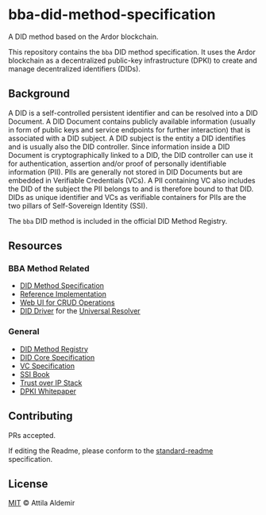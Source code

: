 # bba-did-method-specification

A DID method based on the Ardor blockchain.

This repository contains the `bba` DID method specification. It uses the Ardor blockchain as a decentralized public-key infrastructure (DPKI) to create and manage decentralized identifiers (DIDs). 


## Background

A DID is a self-controlled persistent identifier and can be resolved into a DID Document. A DID Document contains publicly available information (usually in form of public keys and service endpoints for further interaction) that is associated with a DID subject. A DID subject is the entity a DID identifies and is usually also the DID controller. Since information inside a DID Document is cryptographically linked to a DID, the DID controller can use it for authentication, assertion and/or proof of personally identifiable information (PII). PIIs are generally not stored in DID Documents but are embedded in Verifiable Credentials (VCs). A PII containing VC also includes the DID of the subject the PII belongs to and is therefore bound to that DID. DIDs as unique identifier and VCs as verifiable containers for PIIs are the two pillars of Self-Sovereign Identity (SSI).

The `bba` DID method is included in the official DID Method Registry.


## Resources

### BBA Method Related

- [DID Method Specification](docs/markdown/spec.md)
- [Reference Implementation](https://github.com/blobaa/bba-did-method-handler-ts)
- [Web UI for CRUD Operations](https://wubco.blobaa.dev)
- [DID Driver](https://github.com/blobaa/bba-did-driver) for the [Universal Resolver](https://dev.uniresolver.io)


### General

- [DID Method Registry](https://w3c.github.io/did-spec-registries/#did-methods)
- [DID Core Specification](https://www.w3.org/TR/did-core/)
- [VC Specification](https://www.w3.org/TR/vc-data-model/)
- [SSI Book](https://www.manning.com/books/self-sovereign-identity)
- [Trust over IP Stack](https://trustoverip.org/wp-content/uploads/sites/98/2020/05/toip_introduction_050520.pdf)
- [DPKI Whitepaper](https://www.weboftrust.info/downloads/dpki.pdf)


## Contributing

PRs accepted.

If editing the Readme, please conform to the [standard-readme](https://github.com/RichardLitt/standard-readme) specification.


## License

[MIT](./LICENSE) © Attila Aldemir

